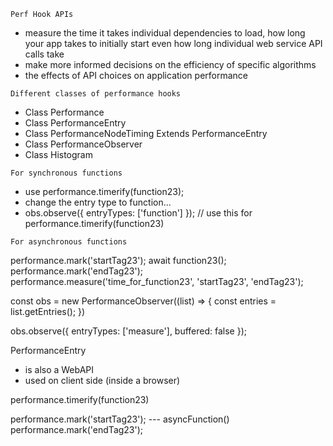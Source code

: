 `Perf Hook APIs`
- measure the time 
    it takes individual dependencies to load, 
    how long your app takes to initially start
    even how long individual web service API calls take
- make more informed decisions on the efficiency of specific algorithms
- the effects of API choices on application performance

`Different classes of performance hooks`
- Class Performance
- Class PerformanceEntry
- Class PerformanceNodeTiming Extends PerformanceEntry
- Class PerformanceObserver
- Class Histogram
<!----------------------------------------------------------------------------------------------------------->

`For synchronous functions`
- use performance.timerify(function23);
- change the entry type to function...
- obs.observe({ entryTypes: ['function'] });                          // use this for performance.timerify(function23)

`For asynchronous functions`

performance.mark('startTag23');
await function23();
performance.mark('endTag23');
performance.measure('time_for_function23', 'startTag23', 'endTag23');

const obs = new PerformanceObserver((list) => { 
    const entries = list.getEntries();
})

obs.observe({ entryTypes: ['measure'], buffered: false });
<!------------------------------------------------------------------------------------------------------->

PerformanceEntry
- is also a WebAPI
- used on client side (inside a browser)
<!------------------------------------------------------------------------------------------------------->

performance.timerify(function23)

performance.mark('startTag23'); 
--- asyncFunction()
performance.mark('endTag23');
<!------------------------------------------------------------------------------------------------------->
